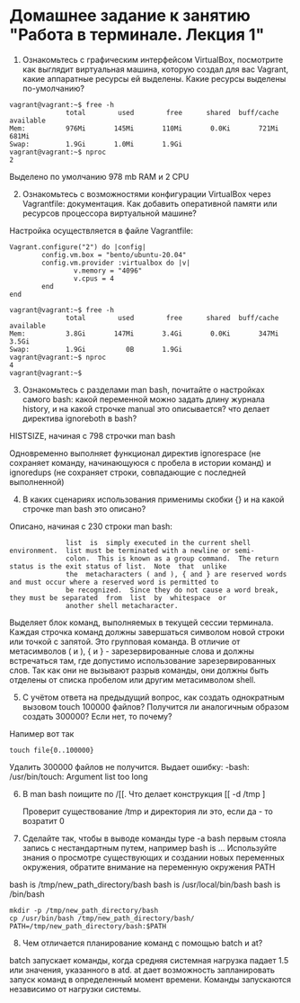 # Домашнее задание к занятию "Работа в терминале. Лекция 1"

1. Ознакомьтесь с графическим интерфейсом VirtualBox, посмотрите как выглядит виртуальная машина, которую создал для вас
   Vagrant, какие аппаратные ресурсы ей выделены. Какие ресурсы выделены по-умолчанию?

```
vagrant@vagrant:~$ free -h
              total        used        free      shared  buff/cache   available
Mem:          976Mi       145Mi       110Mi       0.0Ki       721Mi       681Mi
Swap:         1.9Gi       1.0Mi       1.9Gi
vagrant@vagrant:~$ nproc
2
```

Выделено по умолчанию 978 mb RAM и 2 CPU

2. Ознакомьтесь с возможностями конфигурации VirtualBox через Vagrantfile: документация. Как добавить оперативной памяти или
   ресурсов процессора виртуальной машине?

Настройка осуществляется в файле Vagrantfile:


```
Vagrant.configure("2") do |config|
        config.vm.box = "bento/ubuntu-20.04"
        config.vm.provider :virtualbox do |v|
                v.memory = "4096"
                v.cpus = 4
        end
end
```

```
vagrant@vagrant:~$ free -h
              total        used        free      shared  buff/cache   available
Mem:          3.8Gi       147Mi       3.4Gi       0.0Ki       347Mi       3.5Gi
Swap:         1.9Gi          0B       1.9Gi
vagrant@vagrant:~$ nproc
4
vagrant@vagrant:~$ 
```
3. Ознакомьтесь с разделами man bash, почитайте о настройках самого bash: какой переменной можно задать длину журнала 
   history, и на какой строчке manual это описывается? что делает директива ignoreboth в bash?

HISTSIZE, начиная с 798 строчки man bash

Одновременно выполняет функционал директив ignorespace (не сохраняет команду, начинающуюся с пробела в истории команд) и ignoredups (не сохраняет строки, совпадающие с последней выполненной)

4. В каких сценариях использования применимы скобки {} и на какой строчке man bash это описано?

Описано, начиная с 230 строки man bash:
```
              list  is  simply executed in the current shell environment.  list must be terminated with a newline or semi-
              colon.  This is known as a group command.  The return status is the exit status of list.  Note  that  unlike
              the  metacharacters ( and ), { and } are reserved words and must occur where a reserved word is permitted to
              be recognized.  Since they do not cause a word break, they must be separated  from  list  by  whitespace  or
              another shell metacharacter.
```

Выделяет блок команд, выполняемых в текущей сессии терминала. Каждая строчка команд должны завершаться символом новой строки или точкой с запятой. Это групповая команда. В отличие от метасимволов ( и ), { и } - зарезервированные слова и должны встречаться там, где допустимо использование зарезервированных слов. Так как они не вызывают разрыв команды, они должны быть отделены от списка пробелом или другим метасимволом shell.

5. С учётом ответа на предыдущий вопрос, как создать однократным вызовом touch 100000 файлов? Получится ли аналогичным образом создать 300000? Если нет, то почему?

Напимер вот так

```
touch file{0..100000}
```
Удалить 300000 файлов не получится. Выдает ошибку:
-bash: /usr/bin/touch: Argument list too long

6. В man bash поищите по /\[\[. Что делает конструкция [[ -d /tmp ]
   
   Проверит существование  /tmp и директория ли это, если да - то возратит 0

7. Сделайте так, чтобы в выводе команды type -a bash первым стояла запись с нестандартным путем, например bash is ... Используйте знания о просмотре существующих и создании новых переменных окружения, обратите внимание на переменную окружения PATH

bash is /tmp/new_path_directory/bash
bash is /usr/local/bin/bash
bash is /bin/bash

```
mkdir -p /tmp/new_path_directory/bash 
cp /usr/bin/bash /tmp/new_path_directory/bash/
PATH=/tmp/new_path_directory/bash:$PATH
```

8. Чем отличается планирование команд с помощью batch и at?

batch запускает команды, когда средняя системная нагрузка падает 1.5 или значения, указанного в atd.
at дает возможность запланировать запуск команд в определенный момент времени. Команды запускаются независимо от нагрузки системы.

